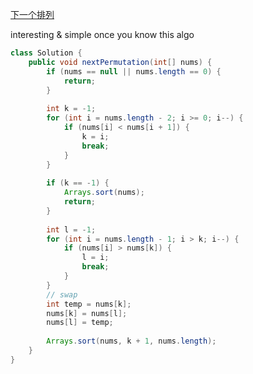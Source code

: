 [下一个排列](https://leetcode.com/problems/next-permutation/description/)

interesting & simple once you know this algo
```java
class Solution {
    public void nextPermutation(int[] nums) {
        if (nums == null || nums.length == 0) {
            return;
        }
        
    	int k = -1;
    	for (int i = nums.length - 2; i >= 0; i--) {
    		if (nums[i] < nums[i + 1]) {
    			k = i;
    			break;
    		}
    	} 
        
    	if (k == -1) {
    	    Arrays.sort(nums);
    	    return;
    	}
        
    	int l = -1;
    	for (int i = nums.length - 1; i > k; i--) {
    		if (nums[i] > nums[k]) {
    			l = i;
    			break;
    		} 
    	} 
    	// swap
        int temp = nums[k];
        nums[k] = nums[l];
        nums[l] = temp;
        
    	Arrays.sort(nums, k + 1, nums.length);        
    }
}
```
